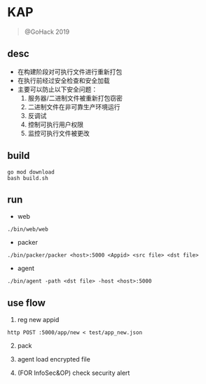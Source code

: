 # KAP 

> @GoHack 2019

## desc
* 在构建阶段对可执行文件进行重新打包
* 在执行前经过安全检查和安全加载
* 主要可以防止以下安全问题：
  1. 服务器/二进制文件被重新打包窃密
  2. 二进制文件在非可靠生产环境运行
  3. 反调试
  4. 控制可执行用户权限
  5. 监控可执行文件被更改

## build

```
go mod download
bash build.sh
```

## run
* web
```
./bin/web/web
```

* packer
```
./bin/packer/packer <host>:5000 <Appid> <src file> <dst file>
```

* agent
```
./bin/agent -path <dst file> -host <host>:5000
```

## use flow

1. reg new appid

```
http POST :5000/app/new < test/app_new.json
```

2. pack

3. agent load encrypted file

4. (FOR InfoSec&OP) check security alert
